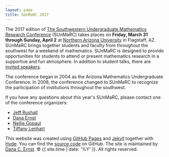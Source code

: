 ```yaml
---
layout: page
title: SUnMaRC 2017
---
```


<p>The 2017 edition of <a href="http://www.sunmarc.org">The Southwestern Undergraduate Mathematics Research Conference</a> (SUnMaRC) takes places on <b>Friday, March 31 through Sunday, April 2</b> at <a href="http://nau.edu">Northern Arizona University</a> in Flagstaff, AZ. SUnMaRC brings together students and faculty from throughout the southwest for a weekend of mathematics. SUnMaRC is designed to provide opportunities for students to attend or present mathematics research in a supportive and fun atmosphere.  In addition to student talks, there are <a href="{{ site.baseurl }}/speakers">invited speakers</a>.</p>

<p>The conference began in 2004 as the Arizona Mathematics Undergraduate Conference.  In 2008, the conference changed to SUnMaRC to recognize the participation of institutions throughout the southwest.</p>

If you have any questions about this year's SUnMaRC, please contact one of the conference organizers:

- [Jeff Rushall](mailto:jeffrey.rushall@nau.edu)
- [Dana Ernst](mailto:dana.ernst@nau.edu)
- [Nellie Gopaul](mailto:Nellie.Gopaul@nau.edu)
- [Tiffany Lenhart](mailto:Tiffany.Lenhart@nau.edu)

<p>This website was created using <a href="https://pages.github.com">GitHub Pages</a> and <a href="http://jekyllrb.com">Jekyll</a> together with <a href="http://hyde.getpoole.com">Hyde</a>. You can find the <a href="http://github.com/NAUMathStat/seminars">source code</a> on GitHub. The site is maintained by <a href="http://dcernst.github.io">Dana C. Ernst</a>. &copy; {{ site.time | date: '%Y' }}. All rights reserved.</p>
